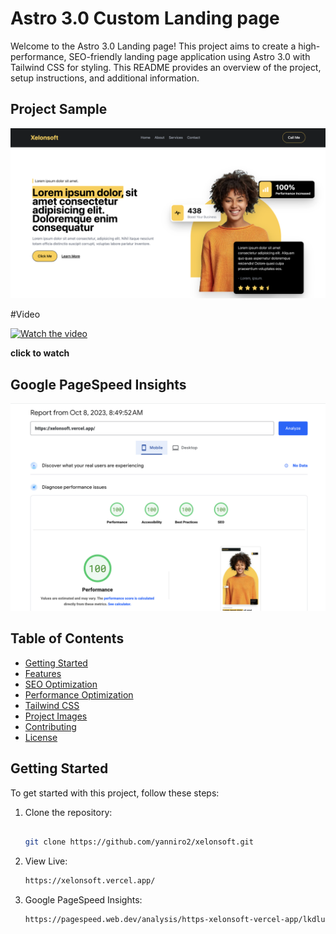 
# Astro 3.0 Custom Landing page

Welcome to the Astro 3.0 Landing page! This project aims to create a high-performance, SEO-friendly landing page application using Astro 3.0 with Tailwind CSS for styling. This README provides an overview of the project, setup instructions, and additional information.

## Project Sample
![Project Sample](/images/sample.png)


#Video 

[![Watch the video](https://img.youtube.com/vi/_HsAwZBsmB4/0.jpg)](https://youtu.be/_HsAwZBsmB4)

**click to watch**

## Google PageSpeed Insights

![Seo Sample](/images/seo.png)

## Table of Contents
- [Getting Started](#getting-started)
- [Features](#features)
- [SEO Optimization](#seo-optimization)
- [Performance Optimization](#performance-optimization)
- [Tailwind CSS](#tailwind-css)
- [Project Images](#project-images)
- [Contributing](#contributing)
- [License](#license)

## Getting Started

To get started with this project, follow these steps:

1. Clone the repository:
   ```sh

   git clone https://github.com/yanniro2/xelonsoft.git


2. View Live:
   ```sh
   https://xelonsoft.vercel.app/


3. Google PageSpeed Insights:
   ```sh
   https://pagespeed.web.dev/analysis/https-xelonsoft-vercel-app/lkdluto705?form_factor=mobile
